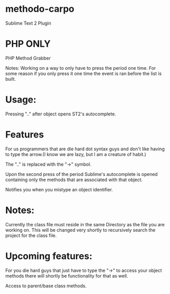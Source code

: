 methodo-carpo
=============

Sublime Text 2 Plugin

PHP ONLY
========

PHP Method Grabber

Notes:
	Working on a way to only have to press the period one time. 
	For some reason if you only press it one time the event is ran before the list is built.



Usage:
======
Pressing ".." after object opens ST2's autocomplete.

Features
========

For us programmers that are die hard dot syntax guys and don't like having to type the arrow.(I know we are lazy, but I am a creature of habit.)

The ".." is replaced with the "->" symbol.

Upon the second press of the period Sublime's autocomplete is opened containing only the methods that are associated with that object.

Notifies you when you mistype an object identifier. 



Notes:
==========

Currently the class file must reside in the same Directory as the file you are working on.  This will be changed very shortly to recursively search the project for the class file.

Upcoming features: 
==================

For you die hard guys that just have to type the "->" to access your object methods there will shortly be functionality for that as well.

Access to parent/base class methods.





